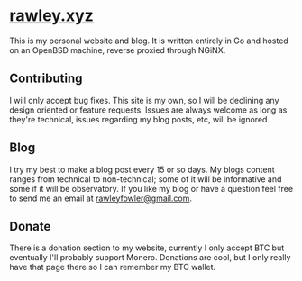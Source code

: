 # [rawley.xyz](https://rawley.xyz)
This is my personal website and blog. It is written entirely in Go and hosted on an OpenBSD machine, reverse proxied through NGiNX.

## Contributing
I will only accept bug fixes. This site is my own, so I will be declining any design oriented or feature requests.
Issues are always welcome as long as they're technical, issues regarding my blog posts, etc, will be ignored.

## Blog
I try my best to make a blog post every 15 or so days. My blogs content ranges from technical to non-technical; some of it will be informative and some if it will be observatory.
If you like my blog or have a question feel free to send me an email at rawleyfowler@gmail.com.

## Donate
There is a donation section to my website, currently I only accept BTC but eventually I'll probably support Monero. Donations are cool, but I only really have that page there so I can remember my BTC wallet.
